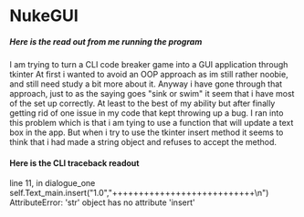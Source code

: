 # NukeGUI

##### Here is the read out from me running the program 
I am trying to  turn a CLI code breaker game into a GUI application through tkinter
At first i wanted to avoid an OOP approach as im still rather noobie, and still need study a bit more about it. 
Anyway i have gone through that approach, just to as the saying goes "sink or swim" it seem that i have most of the set up correctly. At least to the best of my ability but after finally getting rid of one issue in my code that kept throwing up a bug. I ran into this problem which is that i am tying to use a function that will update a text box in the app. But when i try to use the tkinter insert method it seems to think that i had made a string object and refuses to accept the method. 

#### Here is the CLI traceback readout 
 line 11, in dialogue_one
    self.Text_main.insert("1.0","+++++++++++++++++++++++++++\n")
AttributeError: 'str' object has no attribute 'insert'